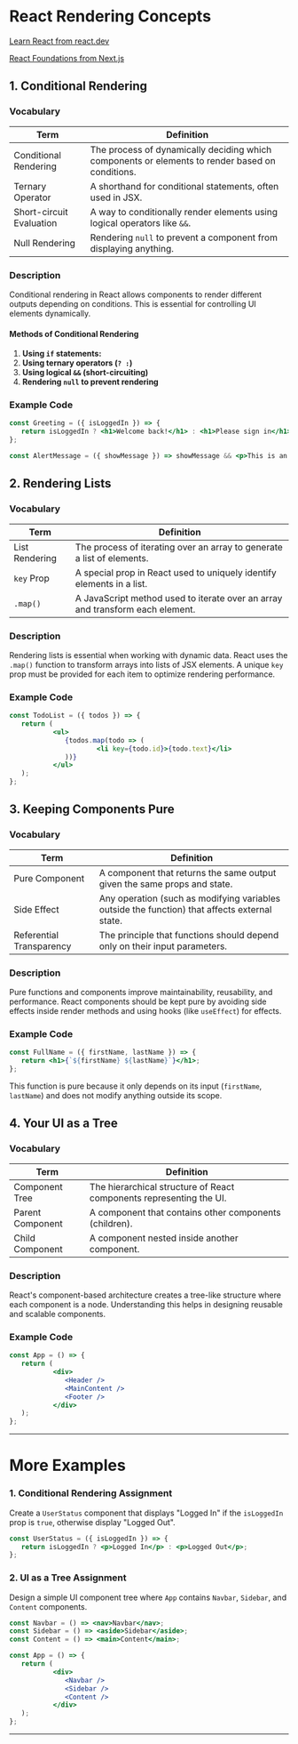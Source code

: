 # React Rendering Concepts

[Learn React from react.dev](https://react.dev/learn/describing-the-ui)

[React Foundations from Next.js](https://nextjs.org/learn/react-foundations)

## 1. Conditional Rendering

### Vocabulary
| Term | Definition |
|------|------------|
| Conditional Rendering | The process of dynamically deciding which components or elements to render based on conditions. |
| Ternary Operator | A shorthand for conditional statements, often used in JSX. |
| Short-circuit Evaluation | A way to conditionally render elements using logical operators like `&&`. |
| Null Rendering | Rendering `null` to prevent a component from displaying anything. |

### Description
Conditional rendering in React allows components to render different outputs depending on conditions. This is essential for controlling UI elements dynamically.

#### Methods of Conditional Rendering

1. **Using `if` statements:**
2. **Using ternary operators (`? :`)**
3. **Using logical `&&` (short-circuiting)**
4. **Rendering `null` to prevent rendering**

### Example Code
```jsx
const Greeting = ({ isLoggedIn }) => {
   return isLoggedIn ? <h1>Welcome back!</h1> : <h1>Please sign in</h1>;
};
```

```jsx
const AlertMessage = ({ showMessage }) => showMessage && <p>This is an alert!</p>;
```

## 2. Rendering Lists

### Vocabulary
| Term | Definition |
|------|------------|
| List Rendering | The process of iterating over an array to generate a list of elements. |
| `key` Prop | A special prop in React used to uniquely identify elements in a list. |
| `.map()` | A JavaScript method used to iterate over an array and transform each element. |

### Description
Rendering lists is essential when working with dynamic data. React uses the `.map()` function to transform arrays into lists of JSX elements. A unique `key` prop must be provided for each item to optimize rendering performance.

### Example Code
```jsx
const TodoList = ({ todos }) => {
   return (
           <ul>
              {todos.map(todo => (
                      <li key={todo.id}>{todo.text}</li>
              ))}
           </ul>
   );
};
```

## 3. Keeping Components Pure

### Vocabulary
| Term | Definition |
|------|------------|
| Pure Component | A component that returns the same output given the same props and state. |
| Side Effect | Any operation (such as modifying variables outside the function) that affects external state. |
| Referential Transparency | The principle that functions should depend only on their input parameters. |

### Description
Pure functions and components improve maintainability, reusability, and performance. React components should be kept pure by avoiding side effects inside render methods and using hooks (like `useEffect`) for effects.

### Example Code
```jsx
const FullName = ({ firstName, lastName }) => {
   return <h1>{`${firstName} ${lastName}`}</h1>;
};
```
This function is pure because it only depends on its input (`firstName`, `lastName`) and does not modify anything outside its scope.

## 4. Your UI as a Tree

### Vocabulary
| Term | Definition |
|------|------------|
| Component Tree | The hierarchical structure of React components representing the UI. |
| Parent Component | A component that contains other components (children). |
| Child Component | A component nested inside another component. |

### Description
React's component-based architecture creates a tree-like structure where each component is a node. Understanding this helps in designing reusable and scalable components.

### Example Code
```jsx
const App = () => {
   return (
           <div>
              <Header />
              <MainContent />
              <Footer />
           </div>
   );
};
```

---

# More Examples

### 1. Conditional Rendering Assignment
Create a `UserStatus` component that displays "Logged In" if the `isLoggedIn` prop is `true`, otherwise display "Logged Out".
```jsx
const UserStatus = ({ isLoggedIn }) => {
   return isLoggedIn ? <p>Logged In</p> : <p>Logged Out</p>;
};
```

### 2. UI as a Tree Assignment
Design a simple UI component tree where `App` contains `Navbar`, `Sidebar`, and `Content` components.
```jsx
const Navbar = () => <nav>Navbar</nav>;
const Sidebar = () => <aside>Sidebar</aside>;
const Content = () => <main>Content</main>;

const App = () => {
   return (
           <div>
              <Navbar />
              <Sidebar />
              <Content />
           </div>
   );
};
```
---